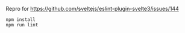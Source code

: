 Repro for https://github.com/sveltejs/eslint-plugin-svelte3/issues/144

```
npm install
npm run lint
```
